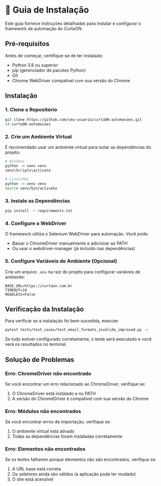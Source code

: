 # 🔧 Guia de Instalação

Este guia fornece instruções detalhadas para instalar e configurar o framework de automação do CurtaON.

## Pré-requisitos

Antes de começar, certifique-se de ter instalado:

- Python 3.8 ou superior
- pip (gerenciador de pacotes Python)
- Git
- Chrome WebDriver compatível com sua versão do Chrome

## Instalação

### 1. Clone o Repositório

```bash
git clone https://github.com/seu-usuario/curtaON-automacoes.git
cd curtaON-automacoes
```

### 2. Crie um Ambiente Virtual

É recomendado usar um ambiente virtual para isolar as dependências do projeto:

```bash
# Windows
python -m venv venv
venv\Scripts\activate

# Linux/Mac
python -m venv venv
source venv/bin/activate
```

### 3. Instale as Dependências

```bash
pip install -r requirements.txt
```

### 4. Configure o WebDriver

O framework utiliza o Selenium WebDriver para automação. Você pode:

- Baixar o ChromeDriver manualmente e adicionar ao PATH
- Ou usar o webdriver-manager (já incluído nas dependências)

### 5. Configure Variáveis de Ambiente (Opcional)

Crie um arquivo `.env` na raiz do projeto para configurar variáveis de ambiente:

```
BASE_URL=https://curtaon.com.br
TIMEOUT=10
HEADLESS=False
```

## Verificação da Instalação

Para verificar se a instalação foi bem-sucedida, execute:

```bash
pytest tests/test_cases/test_email_formato_invalido_improved.py -v
```

Se tudo estiver configurado corretamente, o teste será executado e você verá os resultados no terminal.

## Solução de Problemas

### Erro: ChromeDriver não encontrado

Se você encontrar um erro relacionado ao ChromeDriver, verifique se:

1. O ChromeDriver está instalado e no PATH
2. A versão do ChromeDriver é compatível com sua versão do Chrome

### Erro: Módulos não encontrados

Se você encontrar erros de importação, verifique se:

1. O ambiente virtual está ativado
2. Todas as dependências foram instaladas corretamente

### Erro: Elementos não encontrados

Se os testes falharem porque elementos não são encontrados, verifique se:

1. A URL base está correta
2. Os seletores ainda são válidos (a aplicação pode ter mudado)
3. O site está acessível
